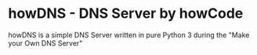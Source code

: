 howDNS - DNS Server by howCode
==============================

howDNS is a simple DNS Server written in pure Python 3 during the "Make your Own DNS Server" 
